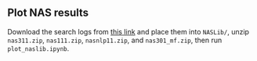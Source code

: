 ## Plot NAS results 
Download the search logs from [this link](https://figshare.com/articles/dataset/NAS_results_of_NAS-Bench-x11/17303885) and place them into ``NASLib/``, unzip `nas311.zip`, `nas111.zip`, `nasnlp11.zip`, and `nas301_mf.zip`, then run `plot_naslib.ipynb`.
